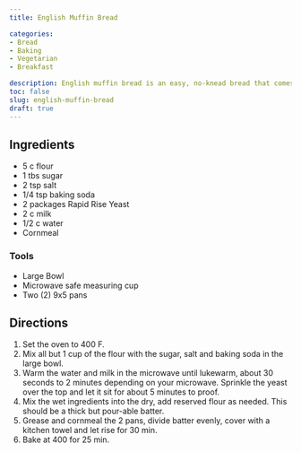 ```yaml
---
title: English Muffin Bread

categories:
- Bread
- Baking
- Vegetarian
- Breakfast

description: English muffin bread is an easy, no-knead bread that comes together quickly and has the moist inside of a fresh english muffin.
toc: false
slug: english-muffin-bread
draft: true
---
```



## Ingredients

- 5 c flour
- 1 tbs sugar
- 2 tsp salt
- 1/4 tsp baking soda
- 2 packages Rapid Rise Yeast
- 2 c milk
- 1/2 c water
- Cornmeal




### Tools
- Large Bowl
- Microwave safe measuring cup
- Two (2) 9x5 pans



## Directions

1.	Set the oven to 400 F.
2. Mix all but 1 cup of the flour with the sugar, salt and baking soda in the large bowl.
3.	Warm the water and milk in the microwave until lukewarm, about 30 seconds to 2 minutes depending on your microwave. Sprinkle the yeast over the top and let it sit for about 5 minutes to proof.
4.	Mix the wet ingredients into the dry, add reserved flour as needed. This should be a thick but pour-able batter.
5.	Grease and cornmeal the 2 pans, divide batter evenly, cover with a kitchen towel and let rise for 30 min.
6.	Bake at 400 for 25 min.







